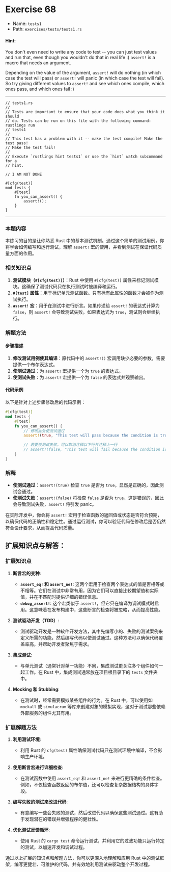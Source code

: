 # Exercise 68

- Name: ```tests1```
- Path: ```exercises/tests/tests1.rs```
#### Hint: 

You don't even need to write any code to test -- you can just test values and run that, even though you wouldn't do that in real life :) `assert!` is a macro that needs an argument. 

Depending on the value of the argument, `assert!` will do nothing (in which case the test will pass) or `assert!` will panic (in which case the test will fail). So try giving different values to `assert!` and see which ones compile, which ones pass, and which ones fail :)


---



```rust,editable
// tests1.rs
//
// Tests are important to ensure that your code does what you think it should
// do. Tests can be run on this file with the following command: rustlings run
// tests1
//
// This test has a problem with it -- make the test compile! Make the test pass!
// Make the test fail!
//
// Execute `rustlings hint tests1` or use the `hint` watch subcommand for a
// hint.

// I AM NOT DONE

#[cfg(test)]
mod tests {
    #[test]
    fn you_can_assert() {
        assert!();
    }
}

```

---

### 本题内容
本练习的目的是让你熟悉 Rust 中的基本测试机制。通过这个简单的测试用例，你将学会如何编写和运行测试，理解 `assert!` 宏的使用，并看到测试在保证代码质量方面的作用。

### 相关知识点
1. **测试模块（`#[cfg(test)]`）**：Rust 中使用 `#[cfg(test)]` 属性来标记测试模块。这确保了测试代码只在执行测试时被编译和运行。
2. **`#[test]` 属性**：用于标记单元测试函数。只有标有此属性的函数才会被作为测试执行。
3. **`assert!` 宏**：用于在测试中进行断言。如果传递给 `assert!` 的表达式计算为 `false`，则 `assert!` 会导致测试失败。如果表达式为 `true`，测试则会继续执行。

### 解题方法
#### 步骤描述
1. **修改测试用例使其编译**：原代码中的 `assert!()` 宏调用缺少必要的参数，需要提供一个布尔表达式。
2. **使测试通过**：为 `assert!` 宏提供一个为 `true` 的表达式。
3. **使测试失败**：为 `assert!` 宏提供一个为 `false` 的表达式并观察输出。

#### 代码示例
以下是针对上述步骤修改后的代码示例：

```rust
#[cfg(test)]
mod tests {
    #[test]
    fn you_can_assert() {
        // 修改此处使测试通过
        assert!(true, "This test will pass because the condition is true.");

        // 若要使测试失败，可以取消注释以下行并注释上一行
        // assert!(false, "This test will fail because the condition is false.");
    }
}
```

### 解释
- **使测试通过**：`assert!(true)` 检查 `true` 是否为 `true`，显然是正确的，因此测试会通过。
- **使测试失败**：`assert!(false)` 将检查 `false` 是否为 `true`，这是错误的，因此会导致测试失败，`assert!` 将引发 panic。

在实际开发中，你会将 `assert!` 宏用于检查函数的返回值或状态是否符合预期，以确保代码的正确性和稳定性。通过运行测试，你可以验证代码在修改后是否仍然符合设计要求，从而提高代码质量。

## 扩展知识点与解答：

### 扩展知识点

1. **断言宏的变种**:
   - **`assert_eq!` 和 `assert_ne!`**: 这两个宏用于检查两个表达式的值是否相等或不相等。它们在测试中非常有用，因为它们可以直接比较期望值和实际值，并在不匹配时提供详细的错误信息。
   - **`debug_assert!`**: 这个宏类似于 `assert!`，但它只在编译为调试模式时启用。这意味着在发布构建中，这些断言的检查将被忽略，从而提高性能。

2. **测试驱动开发（TDD）**:
   - 测试驱动开发是一种软件开发方法，其中先编写小的、失败的测试案例来定义所需的功能，然后编写代码以使测试通过。这种方法可以确保代码覆盖率高，并帮助开发者聚焦于需求。

3. **集成测试**:
   - 与单元测试（通常针对单一功能）不同，集成测试更关注多个组件如何一起工作。在 Rust 中，集成测试通常放在项目根目录下的 `tests` 文件夹中。

4. **Mocking 和 Stubbing**:
   - 在测试时，经常需要模拟某些组件的行为。在 Rust 中，可以使用如 `mockall` 或 `simulacrum` 等库来创建对象的模拟实现，这对于测试那些依赖外部服务的组件尤其有用。

### 扩展解题方法

1. **利用测试环境**:
   - 利用 Rust 的 `cfg(test)` 属性确保测试代码只在测试环境中编译，不会影响生产环境。

2. **使用断言宏进行详细检查**:
   - 在测试函数中使用 `assert_eq!` 和 `assert_ne!` 来进行更精确的条件检查。例如，不仅检查函数返回的布尔值，还可以检查复杂数据结构的具体字段。

3. **编写失败的测试来改进代码**:
   - 有意编写一些会失败的测试，然后改进代码以确保这些测试通过。这有助于发现潜在的错误并增强程序的健壮性。

4. **优化测试反馈循环**:
   - 使用 Rust 的 `cargo test` 命令运行测试，并利用它的过滤功能只运行特定的测试，以加速开发和调试过程。

通过以上扩展的知识点和解题方法，你可以更深入地理解和应用 Rust 中的测试框架，编写更健壮、可维护的代码，并有效地利用测试来驱动整个开发过程。
